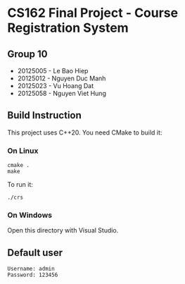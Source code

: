 # CS162 Final Project - Course Registration System

## Group 10

- 20125005 - Le Bao Hiep
- 20125012 - Nguyen Duc Manh
- 20125023 - Vu Hoang Dat
- 20125058 - Nguyen Viet Hung

## Build Instruction

This project uses C++20. You need CMake to build it:

### On Linux

```shell
cmake .
make
```

To run it:

```shell
./crs
```

### On Windows

Open this directory with Visual Studio.

## Default user

```
Username: admin
Password: 123456
```
